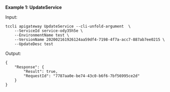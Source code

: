 **Example 1: UpdateService**



Input: 

```
tccli apigateway UpdateService --cli-unfold-argument  \
    --ServiceId service-ody35h5e \
    --EnvironmentName test \
    --VersionName 202002161926124aa59df4-7198-4f7a-acc7-887ab7ee0215 \
    --UpdateDesc test
```

Output: 
```
{
    "Response": {
        "Result": true,
        "RequestId": "7787aa0e-be74-43c0-b6f6-7bf56995ce2d"
    }
}
```

